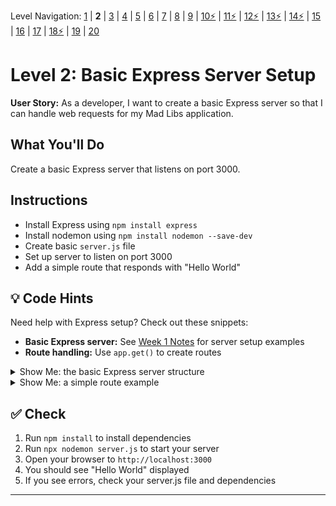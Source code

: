 Level Navigation: [1](./mad-libs-lv-1.md) | **2** | [3](./mad-libs-lv-3.md) | [4](./mad-libs-lv-4.md) | [5](./mad-libs-lv-5.md) | [6](./mad-libs-lv-6.md) | [7](./mad-libs-lv-7.md) | [8](./mad-libs-lv-8.md) | [9](./mad-libs-lv-9.md) | [10⚡](./mad-libs-lv-10.md) | [11⚡](./mad-libs-lv-11.md) | [12⚡](./mad-libs-lv-12.md) | [13⚡](./mad-libs-lv-13.md) | [14⚡](./mad-libs-lv-14.md) | [15](./mad-libs-lv-15.md) | [16](./mad-libs-lv-16.md) | [17](./mad-libs-lv-17.md) | [18⚡](./mad-libs-lv-18.md) | [19](./mad-libs-lv-19.md) | [20](./mad-libs-lv-20.md)

# Level 2: Basic Express Server Setup

**User Story:** As a developer, I want to create a basic Express server so that I can handle web requests for my Mad Libs application.

## What You'll Do
Create a basic Express server that listens on port 3000.

## Instructions
- Install Express using `npm install express`
- Install nodemon using `npm install nodemon --save-dev`
- Create basic `server.js` file
- Set up server to listen on port 3000
- Add a simple route that responds with "Hello World"

## 💡 Code Hints
Need help with Express setup? Check out these snippets:
- **Basic Express server:** See [Week 1 Notes](../notes/week1-notes.md#day-1) for server setup examples
- **Route handling:** Use `app.get()` to create routes

<details>
<summary>Show Me: the basic Express server structure</summary>

<pre><code class="language-javascript">const express = require('express');
const app = express();
const PORT = 3000;

app.listen(PORT, () =&gt; {
    console.log(`Server running on http://localhost:${PORT}`);
});</code></pre>
</details>

<details>
<summary>Show Me: a simple route example</summary>

<pre><code class="language-javascript">app.get('/', (req, res) =&gt; {
    res.send('Hello World!');
});</code></pre>
</details>

## ✅ Check
1. Run `npm install` to install dependencies
2. Run `npx nodemon server.js` to start your server
3. Open your browser to `http://localhost:3000`
4. You should see "Hello World" displayed
5. If you see errors, check your server.js file and dependencies

---